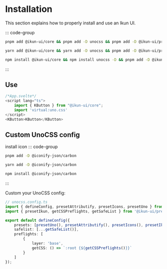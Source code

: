 # Installation

This section explains how to properly install and use an Ikun UI.

::: code-group

```bash [pnpm]
pnpm add @ikun-ui/core && pnpm add -D unocss && pnpm add -D @ikun-ui/preset
```

```bash [yarn]
yarn add @ikun-ui/core && yarn add -D unocss && pnpm add -D @ikun-ui/preset
```

```bash [npm]
npm install @ikun-ui/core && npm install unocss -D && pnpm add -D @ikun-ui/preset
```

:::

## Use

```typescript jsx
/*App.svelte*/
<script lang="ts">
    import { KButton } from "@ikun-ui/core";
    import 'virtual:uno.css'
</script>
<KButton>KButton</KButton>

```

## Custom UnoCSS config

install icon
::: code-group

```bash [pnpm]
pnpm add -D @iconify-json/carbon
```

```bash [yarn]
yarn add -D @iconify-json/carbon
```

```bash [npm]
npm install @iconify-json/carbon
```

:::

Custom your UnoCSS config:

```ts
// unocss.config.ts
import { defineConfig, presetAttributify, presetIcons, presetUno } from 'unocss';
import { presetIkun, getCSSPreflights, getSafeList } from '@ikun-ui/preset';

export default defineConfig({
    presets: [presetUno(), presetAttributify(), presetIcons(), presetIkun()],
    safelist: [...getSafeList()],
    preflights: [
        {
            layer: 'base',
            getCSS: () => `:root {${getCSSPreflights()}}`
        }
    ]
});
```
